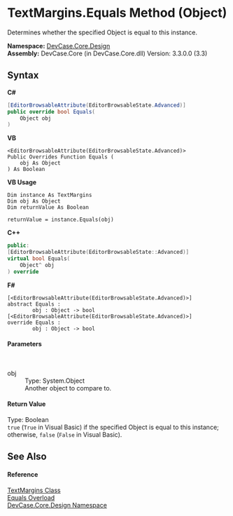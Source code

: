 # TextMargins.Equals Method (Object)
 

Determines whether the specified Object is equal to this instance.

**Namespace:**&nbsp;<a href="N_DevCase_Core_Design">DevCase.Core.Design</a><br />**Assembly:**&nbsp;DevCase.Core (in DevCase.Core.dll) Version: 3.3.0.0 (3.3)

## Syntax

**C#**<br />
``` C#
[EditorBrowsableAttribute(EditorBrowsableState.Advanced)]
public override bool Equals(
	Object obj
)
```

**VB**<br />
``` VB
<EditorBrowsableAttribute(EditorBrowsableState.Advanced)>
Public Overrides Function Equals ( 
	obj As Object
) As Boolean
```

**VB Usage**<br />
``` VB Usage
Dim instance As TextMargins
Dim obj As Object
Dim returnValue As Boolean

returnValue = instance.Equals(obj)
```

**C++**<br />
``` C++
public:
[EditorBrowsableAttribute(EditorBrowsableState::Advanced)]
virtual bool Equals(
	Object^ obj
) override
```

**F#**<br />
``` F#
[<EditorBrowsableAttribute(EditorBrowsableState.Advanced)>]
abstract Equals : 
        obj : Object -> bool 
[<EditorBrowsableAttribute(EditorBrowsableState.Advanced)>]
override Equals : 
        obj : Object -> bool 
```


#### Parameters
&nbsp;<dl><dt>obj</dt><dd>Type: System.Object<br />Another object to compare to.</dd></dl>

#### Return Value
Type: Boolean<br />`true` (`True` in Visual Basic) if the specified Object is equal to this instance; otherwise, `false` (`False` in Visual Basic).

## See Also


#### Reference
<a href="T_DevCase_Core_Design_TextMargins">TextMargins Class</a><br /><a href="Overload_DevCase_Core_Design_TextMargins_Equals">Equals Overload</a><br /><a href="N_DevCase_Core_Design">DevCase.Core.Design Namespace</a><br />
